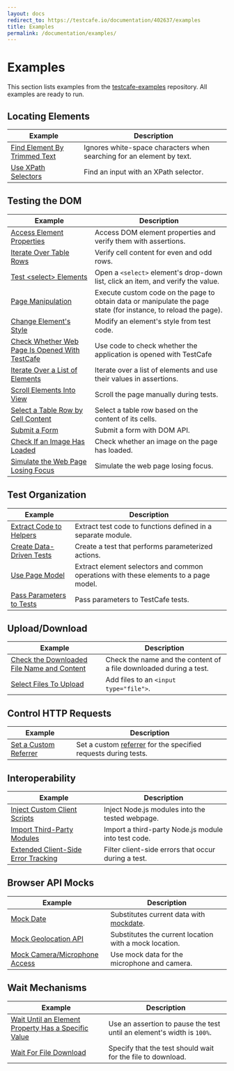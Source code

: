 ```yaml
---
layout: docs
redirect_to: https://testcafe.io/documentation/402637/examples
title: Examples
permalink: /documentation/examples/
---
```

# Examples

This section lists examples from the [testcafe-examples](https://github.com/DevExpress/testcafe-examples) repository. All examples are ready to run.

## Locating Elements

Example | Description
------- | ------------
[Find Element By Trimmed Text](https://github.com/DevExpress/testcafe-examples/tree/master/examples/find-element-by-trimmed-text) | Ignores white-space characters when searching for an element by text.
[Use XPath Selectors](https://github.com/DevExpress/testcafe-examples/tree/master/examples/use-xpath-selectors) | Find an input with an XPath selector.

## Testing the DOM

Example | Description
------- | ------------
[Access Element Properties](https://github.com/DevExpress/testcafe-examples/tree/master/examples/element-properties) | Access DOM element properties and verify them with assertions.
[Iterate Over Table Rows](https://github.com/DevExpress/testcafe-examples/tree/master/examples/iterate-over-table-rows) | Verify cell content for even and odd rows.
[Test \<select\> Elements](https://github.com/DevExpress/testcafe-examples/tree/master/examples/test-select-elements) | Open a `<select>` element's drop-down list, click an item, and verify the value.
[Page Manipulation](https://github.com/DevExpress/testcafe-examples/tree/master/examples/page-manipulation) | Execute custom code on the page to obtain data or manipulate the page state (for instance, to reload the page).
[Change Element's Style](https://github.com/DevExpress/testcafe-examples/tree/master/examples/change-element-style) | Modify an element's style from test code.
[Check Whether Web Page Is Opened With TestCafe](https://github.com/DevExpress/testcafe-examples/tree/master/examples/check-if-opened-with-testcafe) | Use code to check whether the application is opened with TestCafe
[Iterate Over a List of Elements](https://github.com/DevExpress/testcafe-examples/tree/master/examples/iterate-over-list-elements) | Iterate over a list of elements and use their values in assertions.
[Scroll Elements Into View](https://github.com/DevExpress/testcafe-examples/tree/master/examples/scroll) | Scroll the page manually during tests.
[Select a Table Row by Cell Content](https://github.com/DevExpress/testcafe-examples/tree/master/examples/select-table-row-by-cell-content) | Select a table row based on the content of its cells.
[Submit a Form](https://github.com/DevExpress/testcafe-examples/tree/master/examples/submit-a-form) | Submit a form with DOM API.
[Check If an Image Has Loaded](https://github.com/DevExpress/testcafe-examples/tree/master/examples/check-if-image-loaded) | Check whether an image on the page has loaded.
[Simulate the Web Page Losing Focus](https://github.com/DevExpress/testcafe-examples/tree/master/examples/blur-window) | Simulate the web page losing focus.

## Test Organization

Example | Description
------- | ------------
[Extract Code to Helpers](https://github.com/DevExpress/testcafe-examples/tree/master/examples/extract-code-to-helpers) | Extract test code to functions defined in a separate module.
[Create Data-Driven Tests](https://github.com/DevExpress/testcafe-examples/tree/master/examples/create-data-driven-tests) | Create a test that performs parameterized actions.
[Use Page Model](https://github.com/DevExpress/testcafe-examples/tree/master/examples/use-page-model) | Extract element selectors and common operations with these elements to a page model.
[Pass Parameters to Tests](https://github.com/DevExpress/testcafe-examples/tree/master/examples/pass-parameters-to-tests) | Pass parameters to TestCafe tests.

## Upload/Download

Example | Description
------- | ------------
[Check the Downloaded File Name and Content](https://github.com/DevExpress/testcafe-examples/tree/master/examples/check-downloaded-file-name-and-content) | Check the name and the content of a file downloaded during a test.
[Select Files To Upload](https://github.com/DevExpress/testcafe-examples/tree/master/examples/upload-files) | Add files to an `<input type="file">`.

## Control HTTP Requests

Example | Description
------- | ------------
[Set a Custom Referrer](https://github.com/DevExpress/testcafe-examples/tree/master/examples/set-a-custom-referrer) | Set a custom [referrer](https://developer.mozilla.org/en-US/docs/Web/HTTP/Headers/Referer) for the specified requests during tests.

## Interoperability

Example | Description
------- | ------------
[Inject Custom Client Scripts](https://github.com/DevExpress/testcafe-examples/tree/master/examples/client-scripts) | Inject Node.js modules into the tested webpage.
[Import Third-Party Modules](https://github.com/DevExpress/testcafe-examples/tree/master/examples/import-third-party-modules) | Import a third-party Node.js module into test code.
[Extended Client-Side Error Tracking](https://github.com/DevExpress/testcafe-examples/tree/master/detached-examples/extended-error-tracking) | Filter client-side errors that occur during a test.

## Browser API Mocks

Example | Description
------- | ------------
[Mock Date](https://github.com/DevExpress/testcafe-examples/tree/master/examples/mock-date) | Substitutes current data with [mockdate](https://www.npmjs.com/package/mockdate).
[Mock Geolocation API](https://github.com/DevExpress/testcafe-examples/tree/master/examples/mock-geolocation-api) | Substitutes the current location with a mock location.
[Mock Camera/Microphone Access](https://github.com/DevExpress/testcafe-examples/tree/master/detached-examples/mock-camera-microphone-access) | Use mock data for the microphone and camera.

## Wait Mechanisms

Example | Description
------- | ------------
[Wait Until an Element Property Has a Specific Value](https://github.com/DevExpress/testcafe-examples/tree/master/examples/wait-for-element-property-value) | Use an assertion to pause the test until an element's width is `100%`.
[Wait For File Download](https://github.com/DevExpress/testcafe-examples/tree/master/examples/wait-for-file-download) | Specify that the test should wait for the file to download.
